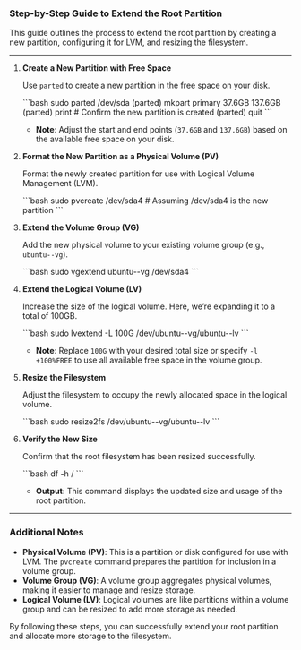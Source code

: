 ### Step-by-Step Guide to Extend the Root Partition

This guide outlines the process to extend the root partition by creating a new partition, configuring it for LVM, and resizing the filesystem.

---

1.  **Create a New Partition with Free Space**

    Use `parted` to create a new partition in the free space on your disk.

    \`\`\`bash
    sudo parted /dev/sda
    (parted) mkpart primary 37.6GB 137.6GB
    (parted) print   # Confirm the new partition is created
    (parted) quit
    \`\`\`

    - **Note**: Adjust the start and end points (`37.6GB` and `137.6GB`) based on the available free space on your disk.

2.  **Format the New Partition as a Physical Volume (PV)**

    Format the newly created partition for use with Logical Volume Management (LVM).

    \`\`\`bash
    sudo pvcreate /dev/sda4   # Assuming /dev/sda4 is the new partition
    \`\`\`

3.  **Extend the Volume Group (VG)**

    Add the new physical volume to your existing volume group (e.g., `ubuntu--vg`).

    \`\`\`bash
    sudo vgextend ubuntu--vg /dev/sda4
    \`\`\`

4.  **Extend the Logical Volume (LV)**

    Increase the size of the logical volume. Here, we’re expanding it to a total of 100GB.

    \`\`\`bash
    sudo lvextend -L 100G /dev/ubuntu--vg/ubuntu--lv
    \`\`\`

    - **Note**: Replace `100G` with your desired total size or specify `-l +100%FREE` to use all available free space in the volume group.

5.  **Resize the Filesystem**

    Adjust the filesystem to occupy the newly allocated space in the logical volume.

    \`\`\`bash
    sudo resize2fs /dev/ubuntu--vg/ubuntu--lv
    \`\`\`

6.  **Verify the New Size**

    Confirm that the root filesystem has been resized successfully.

    \`\`\`bash
    df -h /
    \`\`\`

    - **Output**: This command displays the updated size and usage of the root partition.

---

### Additional Notes

- **Physical Volume (PV)**: This is a partition or disk configured for use with LVM. The `pvcreate` command prepares the partition for inclusion in a volume group.
- **Volume Group (VG)**: A volume group aggregates physical volumes, making it easier to manage and resize storage.
- **Logical Volume (LV)**: Logical volumes are like partitions within a volume group and can be resized to add more storage as needed.

By following these steps, you can successfully extend your root partition and allocate more storage to the filesystem.
